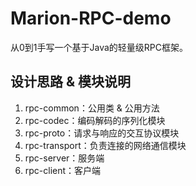 # Marion-RPC-demo
从0到1手写一个基于Java的轻量级RPC框架。

## 设计思路 & 模块说明
1. rpc-common：公用类 & 公用方法
2. rpc-codec：编码解码的序列化模块
3. rpc-proto：请求与响应的交互协议模块
4. rpc-transport：负责连接的网络通信模块
5. rpc-server：服务端
6. rpc-client：客户端